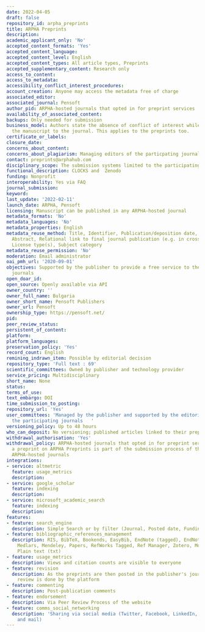 ```yaml
---
date: 2022-04-05
draft: false
repository_id: arpha_preprints
title: ARPHA Preprints
description:
academic_applicant_only: 'No'
accepted_content_formats: 'Yes'
accepted_content_language:
accepted_content_level: English
accepted_content_types: All article types, Preprints
accepted_supplementary_content: Research only
access_to_content:
access_to_metadata:
accessibility_conflict_interest_procedures:
account_creation: Anyone may access the metadata free of charge
associated_editor:
associated_journal: Pensoft
author_pid: ARPHA-hosted journals that opted in for preprint services
availability_of_associated_content:
backups: Only needed for submission
business_model: Authors state the absence of conflict of interest while submitting
  the manuscript to the journal. This applies to the preprints too.
certificate_or_labels:
closure_date:
concerns_about_content:
concerns_about_plagiarism: Managing editors of the particpating journals
contact: preprints@arphahub.com
disciplinary_scope: The submission systems limited to the participating ARPHA journals
functional_description: CLOCKS and  Zenodo
funding: Nonprofit
interoperability: Yes via FAQ
journal_submission:
keyword:
last_update: '2022-02-11'
launch_date: ARPHA, Pensoft
licensing: Manuscript can be published in any ARPHA-hosted journal
metadata_formats: 'No'
metadata_languages: 'No'
metadata_properties: English
metadata_reuse_method: Title, Identifier, Publication/deposition date, Author name(s),
  Abstract, Relational link to final journal publication (e.g. in crossref metadata),
  License type(s), Subject category
metadata_reuse_permission: 'No'
moderation: Email administrator
oai_pmh_url: '2020-09-01'
objectives: Supported by the publisher to provide a free service to the RPHa-hosted
  journals
open_doar_id:
open_source: Openly available via API
owner_country: ''
owner_full_name: Bulgaria
owner_short_name: Pensoft Publishers
owner_url: Pensoft
ownership_type: https://pensoft.net/
pid:
peer_review_status:
persistent_of_content:
platform:
platform_languages:
preservation_policy: 'Yes'
record_count: English
remining_indrawn_item: Possible by editorial decision
repository_type: 'Full text : 69'
scientific_committees: Owned by publisher and technology provider
service_pricing: Multidisciplinary
short_name: None
status:
terms_of_use:
text_embargo: DOI
time_submission_to_posting:
repository_url: 'Yes'
user_committees: 'Managed by the publisher and supported by the editorial boards of
  the participating journals   '
versioning_policy: Up to 48 hours
who_can_deposit: No versioning; published articles linked to their preprints.
withdrawal_authorisation: 'Yes'
withdrawal_policy: ARPHA-hosted journals that opted in for preprint services.  Posting
  a preprint on ARPHA Preprints is part of the submission process of the participating
  ARPHA-hosted journals
integrations:
- service: altmetric
  feature: usage_metrics
  description:
- service: google_scholar
  feature: indexing
  description:
- service: microsoft_academic_search
  feature: indexing
  description:
features:
- feature: search_engine
  description: Simple Search or by filter (Journal, Posted date, Funding Agency)
- feature: bibliographic_references_management
  description: RIS, BibTeX, Bookends, EasyBib, EndNote (tagged), EndNote 8 (xml),
    Medlars, Mendeley, Papers, RefWorks Tagged, Ref Manager, Zotero, Mods (xml) and
    Plain text (txt)
- feature: usage_metrics
  description: Views and citation counts are visible to everyone
- feature: revision
  description: As the preprints are then posted in the publisher's journals, the peer
    review is done by the platform
- feature: commenting
  description: Post-publication comments
- feature: endorsement
  description: Via Peer Review Process of the website
- feature: comms_social_networking
  description: 'Sharing via social media (Twitter, Facebook, LinkedIn, Reddit, Mendeley
    and mail)      '
---
```



